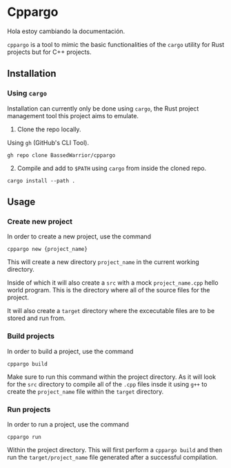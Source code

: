 # Cppargo

Hola estoy cambiando la documentación.

`cppargo` is a tool to mimic the basic functionalities of the `cargo` utility 
for Rust projects but for C++ projects.

## Installation

### Using `cargo`

Installation can currently only be done using `cargo`, the Rust project management tool this project aims to emulate.

1. Clone the repo locally.

Using `gh` (GitHub's CLI Tool).

```
gh repo clone BassedWarrior/cppargo
```

2. Compile and add to `$PATH` using `cargo` from inside the cloned repo.

```
cargo install --path .
```

## Usage

### Create new project

In order to create a new project, use the command

```
cppargo new {project_name}
```

This will create a new directory `project_name` in the current working 
directory. 

Inside of which it will also create a `src` with a mock `project_name.cpp` 
hello world program. This is the directory where all of the source files for 
the project.

It will also create a `target` directory where the excecutable files are to 
be stored and run from.

### Build projects

In order to build a project, use the command

```
cppargo build
```

Make sure to run this command within the project directory. As it will look 
for the `src` directory to compile all of the `.cpp` files insde it using `g++`
to create the `project_name` file within the `target` directory.

### Run projects

In order to run a project, use the command

```
cppargo run
```

Within the project directory. This will first perform a `cppargo build` and 
then run the `target/project_name` file generated after a successful 
compilation.
